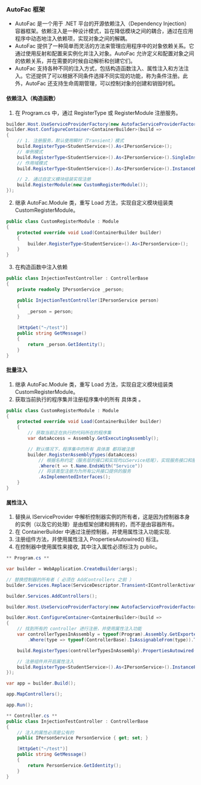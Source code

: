 ### AutoFac 框架

- AutoFac 是一个用于 .NET 平台的开源依赖注入（Dependency Injection）容器框架。依赖注入是一种设计模式，旨在降低模块之间的耦合，通过在应用程序中动态地注入依赖项，实现对象之间的解耦。
- AutoFac 提供了一种简单而灵活的方法来管理应用程序中的对象依赖关系。它通过使用反射和配置来实例化并注入对象。AutoFac 允许定义和配置对象之间的依赖关系，并在需要的时候自动解析和创建它们。
- AutoFac 支持各种不同的注入方式，包括构造函数注入、属性注入和方法注入。它还提供了可以根据不同条件选择不同实现的功能，称为条件注册。此外，AutoFac 还支持生命周期管理，可以控制对象的创建和销毁时机。

#### 依赖注入（构造函数）

1. 在 Program.cs 中，通过 RegisterType 或 RegisterModule 注册服务。

```csharp
builder.Host.UseServiceProviderFactory(new AutofacServiceProviderFactory());
builder.Host.ConfigureContainer<ContainerBuilder>(build =>
{
    // 1. 注册服务，默认使用瞬时（Transient）模式
    build.RegisterType<StudentService>().As<IPersonService>();
    // 单例模式
    build.RegisterType<StudentService>().As<IPersonService>().SingleInstance();
    // 作用域模式
    build.RegisterType<StudentService>().As<IPersonService>().InstancePerLifetimeScope();

    // 2. 通过自定义模块组装实现注册
    build.RegisterModule(new CustomRegisterModule());
});
```

2. 继承 AutoFac.Module 类，重写 Load 方法，实现自定义模块组装类 CustomRegisterModule。

```csharp
public class CustomRegisterModule : Module
{
    protected override void Load(ContainerBuilder builder)
    {
        builder.RegisterType<StudentService>().As<IPersonService>();
    }
}
```

3. 在构造函数中注入依赖

```csharp
public class InjectionTestController : ControllerBase
{
    private readonly IPersonService _person;

    public InjectionTestController(IPersonService person)
    {
        _person = person;
    }

    [HttpGet("~/test")]
    public string GetMessage()
    {
        return _person.GetIdentity();
    }
}
```

#### 批量注入

1. 继承 AutoFac.Module 类，重写 Load 方法，实现自定义模块组装类 CustomRegisterModule。
2. 获取当前执行的程序集并注册程序集中的所有 具体类 。

```csharp
public class CustomRegisterModule : Module
{
    protected override void Load(ContainerBuilder builder)
    {
        // 获取当前正在执行的代码所在的程序集
        var dataAccess = Assembly.GetExecutingAssembly();

        // 默认情况下，程序集中的所有 具体类 都将被注册
        builder.RegisterAssemblyTypes(dataAccess)
            // 根据名称约定（服务层的接口和实现均以Service结尾），实现服务接口和服务实现的依赖
            .Where(t => t.Name.EndsWith("Service"))
            // 将该类型注册为为所有公共接口提供的服务
            .AsImplementedInterfaces();
    }
}
```

#### 属性注入

1. 替换从 IServiceProvider 中解析控制器实例的所有者，这是因为控制器本身的实例（以及它的处理）是由框架创建和拥有的，而不是由容器所有。
2. 在 ContainerBuilder 中通过注册控制器，并使用属性注入功能实现.
3. 注册组件方法，并使用属性注入 PropertiesAutowired() 标注。
4. 在控制器中使用属性来接收, 其中注入属性必须标注为 public。

```csharp
** Program.cs **

var builder = WebApplication.CreateBuilder(args);

// 替换控制器的所有者（ 必须在 AddControllers 之前 ）
builder.Services.Replace(ServiceDescriptor.Transient<IControllerActivator, ServiceBasedControllerActivator>());

builder.Services.AddControllers();

builder.Host.UseServiceProviderFactory(new AutofacServiceProviderFactory());

builder.Host.ConfigureContainer<ContainerBuilder>(build =>
{
    // 找到所有的 controller 进行注册，并使用属性注入功能
    var controllerTypesInAssembly = typeof(Program).Assembly.GetExportedTypes()
        .Where(type => typeof(ControllerBase).IsAssignableFrom(type)).ToArray();

    build.RegisterTypes(controllerTypesInAssembly).PropertiesAutowired();

    // 注册组件并开启属性注入
    build.RegisterType<StudentService>().As<IPersonService>().InstancePerLifetimeScope().PropertiesAutowired();
});

var app = builder.Build();

app.MapControllers();

app.Run();

```

```csharp
** Controller.cs **
public class InjectionTestController : ControllerBase
{
    // 注入的属性必须是公有的
    public IPersonService PersonService { get; set; }

    [HttpGet("~/test")]
    public string GetMessage()
    {
        return PersonService.GetIdentity();
    }
}
```
